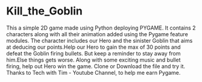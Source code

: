 # Kill_the_Goblin
This a simple 2D game made using Python deploying PYGAME. It contains 2 characters along with all their animation added using the Pygame feature modules. 
The character includes our Hero and the sinister Goblin that aims at deducing our points.Help our Hero to gain the max of 30 points and defeat the Goblin firing bullets.
But keep a reminder to stay away from him.Else things gets worse.
Along with some exciting music and bullet firing, help out Hero win the game.
Clone or Download the file and try it.
Thanks to Tech with Tim - Youtube Channel, to help me earn Pygame.
